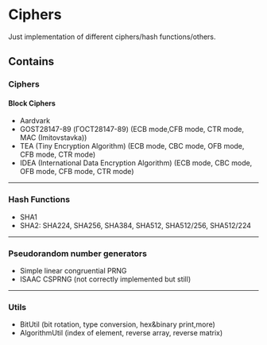 # Ciphers

Just implementation of different ciphers/hash functions/others.

## Contains 
### Ciphers
#### Block Ciphers
* Aardvark
* GOST28147-89 (ГОСТ28147-89) (ECB mode,CFB mode, CTR mode, MAC (Imitovstavka)) 
* TEA (Tiny Encryption Algorithm) (ECB mode, CBC mode, OFB mode, CFB mode, CTR mode)
* IDEA (International Data Encryption Algorithm) (ECB mode, CBC mode, OFB mode, CFB mode, CTR mode)
***
### Hash Functions
* SHA1
* SHA2: SHA224, SHA256, SHA384, SHA512, SHA512/256, SHA512/224
***
### Pseudorandom number generators
* Simple linear congruential PRNG
* ISAAC CSPRNG (not correctly implemented but still)
***

### Utils
* BitUtil (bit rotation, type conversion, hex&binary print,more)
* AlgorithmUtil (index of element, reverse array, reverse matrix)
